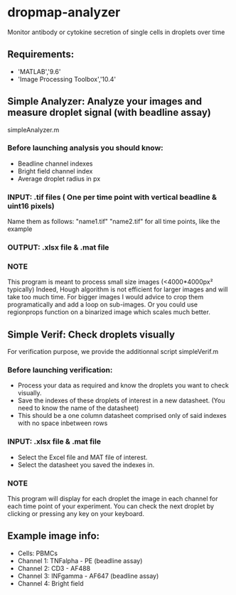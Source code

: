 # dropmap-analyzer
Monitor antibody or cytokine secretion of single cells in droplets over time
## Requirements: 
- 'MATLAB','9.6'
- 'Image Processing Toolbox','10.4'
## Simple Analyzer: Analyze your images and measure droplet signal (with beadline assay)
simpleAnalyzer.m
### Before launching analysis you should know:
   - Beadline channel indexes
   - Bright field channel index
   - Average droplet radius in px
### INPUT: .tif files ( One per time point with vertical beadline & uint16 pixels)
Name them as follows: "name1.tif" "name2.tif" for all time points, like the example
### OUTPUT: .xlsx file & .mat file
### NOTE
This program is meant to process small size images (<4000\*4000px² typically)
Indeed, Hough algorithm is not efficient for larger images and will take too much time.
For bigger images I would advice to crop them programatically and add a loop on sub-images.
Or you could use regionprops function on a binarized image which scales much better.
## Simple Verif: Check droplets visually
For verification purpose, we provide the additionnal script simpleVerif.m
### Before launching verification:
   - Process your data as required and know the droplets you want to check visually.
   - Save the indexes of these droplets of interest in a new datasheet. (You need to know the name of the datasheet)
   - This should be a one column datasheet comprised only of said indexes with no space inbetween rows
### INPUT: .xlsx file & .mat file
   - Select the Excel file and MAT file of interest.
   - Select the datasheet you saved the indexes in.
### NOTE
This program will display for each droplet the image in each channel for each time point of your experiment.
You can check the next droplet by clicking or pressing any key on your keyboard.
## Example image info:
- Cells: PBMCs
- Channel 1: TNFalpha - PE (beadline assay)
- Channel 2: CD3 - AF488
- Channel 3: INFgamma - AF647 (beadline assay)
- Channel 4: Bright field 
